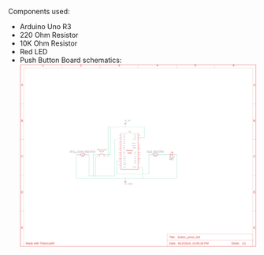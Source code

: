 Components used:
- Arduino Uno R3
- 220 Ohm Resistor
- 10K Ohm Resistor
- Red LED
- Push Button 
Board schematics:
![Board schematic](https://github.com/lazicsrecko/arduino_projects/blob/main/led_operations/button_press_led_blink/circut_design_button_press_led_blink.png)

